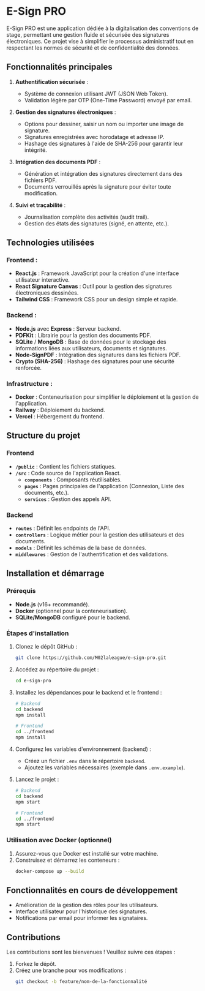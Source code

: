 # E-Sign PRO

E-Sign PRO est une application dédiée à la digitalisation des conventions de stage, permettant une gestion fluide et sécurisée des signatures électroniques. Ce projet vise à simplifier le processus administratif tout en respectant les normes de sécurité et de confidentialité des données.

## Fonctionnalités principales

1. **Authentification sécurisée** :
   - Système de connexion utilisant JWT (JSON Web Token).
   - Validation légère par OTP (One-Time Password) envoyé par email.

2. **Gestion des signatures électroniques** :
   - Options pour dessiner, saisir un nom ou importer une image de signature.
   - Signatures enregistrées avec horodatage et adresse IP.
   - Hashage des signatures à l'aide de SHA-256 pour garantir leur intégrité.

3. **Intégration des documents PDF** :
   - Génération et intégration des signatures directement dans des fichiers PDF.
   - Documents verrouillés après la signature pour éviter toute modification.

4. **Suivi et traçabilité** :
   - Journalisation complète des activités (audit trail).
   - Gestion des états des signatures (signé, en attente, etc.).

## Technologies utilisées

### Frontend :
- **React.js** : Framework JavaScript pour la création d'une interface utilisateur interactive.
- **React Signature Canvas** : Outil pour la gestion des signatures électroniques dessinées.
- **Tailwind CSS** : Framework CSS pour un design simple et rapide.

### Backend :
- **Node.js** avec **Express** : Serveur backend.
- **PDFKit** : Librairie pour la gestion des documents PDF.
- **SQLite** / **MongoDB** : Base de données pour le stockage des informations liées aux utilisateurs, documents et signatures.
- **Node-SignPDF** : Intégration des signatures dans les fichiers PDF.
- **Crypto (SHA-256)** : Hashage des signatures pour une sécurité renforcée.

### Infrastructure :
- **Docker** : Conteneurisation pour simplifier le déploiement et la gestion de l'application.
- **Railway** : Déploiement du backend.
- **Vercel** : Hébergement du frontend.

## Structure du projet

### Frontend
- **`/public`** : Contient les fichiers statiques.
- **`/src`** : Code source de l'application React.
  - **`components`** : Composants réutilisables.
  - **`pages`** : Pages principales de l'application (Connexion, Liste des documents, etc.).
  - **`services`** : Gestion des appels API.

### Backend
- **`routes`** : Définit les endpoints de l'API.
- **`controllers`** : Logique métier pour la gestion des utilisateurs et des documents.
- **`models`** : Définit les schémas de la base de données.
- **`middlewares`** : Gestion de l'authentification et des validations.

## Installation et démarrage

### Prérequis
- **Node.js** (v16+ recommandé).
- **Docker** (optionnel pour la conteneurisation).
- **SQLite/MongoDB** configuré pour le backend.

### Étapes d'installation
1. Clonez le dépôt GitHub :
   ```bash
   git clone https://github.com/M02laleague/e-sign-pro.git
   ```
2. Accédez au répertoire du projet :
   ```bash
   cd e-sign-pro
   ```
3. Installez les dépendances pour le backend et le frontend :
   ```bash
   # Backend
   cd backend
   npm install

   # Frontend
   cd ../frontend
   npm install
   ```
4. Configurez les variables d'environnement (backend) :
   - Créez un fichier `.env` dans le répertoire `backend`.
   - Ajoutez les variables nécessaires (exemple dans `.env.example`).

5. Lancez le projet :
   ```bash
   # Backend
   cd backend
   npm start

   # Frontend
   cd ../frontend
   npm start
   ```

### Utilisation avec Docker (optionnel)
1. Assurez-vous que Docker est installé sur votre machine.
2. Construisez et démarrez les conteneurs :
   ```bash
   docker-compose up --build
   ```

## Fonctionnalités en cours de développement

- Amélioration de la gestion des rôles pour les utilisateurs.
- Interface utilisateur pour l'historique des signatures.
- Notifications par email pour informer les signataires.

## Contributions
Les contributions sont les bienvenues ! Veuillez suivre ces étapes :
1. Forkez le dépôt.
2. Créez une branche pour vos modifications :
   ```bash
   git checkout -b feature/nom-de-la-fonctionnalité
   ```
